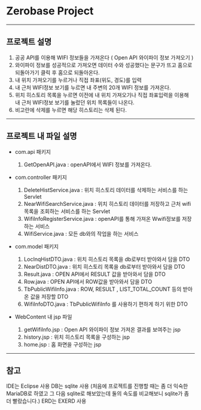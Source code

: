 # Zerobase Project 
-----
## 프로젝트 설명
1. 공공 API를 이용해 WIFI 정보들을 가져온다 ( Open API 와이파이 정보 가져오기 )
2. 와이파이 정보를 성공적으로 가져오면 데이터 수와 성공했다는 문구가 뜨고 홈으로 되돌아가기 클릭 후 홈으로 되돌아온다.
3. 내 위치 가져오기를 누르거나 직접 좌표(위도, 경도)를 입력
4. 내 근처 WIFI정보 보기를 누르면 내 주변의 20개 WIFI 정보를 가져온다.
5. 위치 히스토리 목록을 누르면 이전에 내 위치 가져오기나 직접 좌표입력을 이용해 내 근처 WIFI정보 보기를 눌렀던 위치 목록들이 나온다.
6. 비고란에 삭제를 누르면 해당 히스토리는 삭제 된다.
-----
## 프로젝트 내 파일 설명
- com.api 패키지
   1) GetOpenAPI.java : openAPI에서 WIFI 정보를 가져온다.

- com.controller 패키지
   1) DeleteHistService.java : 위치 히스토리 데이터를 삭제하는 서비스를 하는 Servlet
   2) NearWifiSearchService.java : 위치 히스토리 데이터를 저장하고 근처 wifi목록을 조회하는 서비스를 하는 Servlet
   3) WifiInfoRegisterService.java : openAPI를 통해 가져온 Wwifi정보를 저장하는 서비스
   4) WifiService.java : 모든 db와의 작업을 하는 서비스

- com.model 패키지
   1) LocInqHistDTO.java : 위치 히스토리 목록을 db로부터 받아와서 담을 DTO
   2) NearDistDTO.java : 위치 히스토리 목록을 db로부터 받아와서 담을 DTO
   3) Result.java : OPEN API에서 RESULT 값을 받아와서 담을 DTO
   4) Row.java : OPEN API에서 ROW값을 받아와서 담을 DTO
   5) TbPublicWifiInfo.java : ROW, RESULT , LIST_TOTAL_COUNT 등의 받아온 값을 저장할 DTO
   6) WifiInfoDTO.java : TbPublicWifiInfo 를 사용하기 편하게 하기 위한 DTO
  
- WebContent 내 jsp 파일
   1) getWifiInfo.jsp :  Open API 와이파이 정보 가져온 결과를 보여주는 jsp
   2) history.jsp : 위치 히스토리 목록을 구성하는 jsp
   3) home.jsp : 홈 화면을 구성하는 jsp

-----
## 참고
IDE는 Eclipse 사용
DB는 sqlite 사용
(처음에 프로젝트를 진행할 때는 좀 더 익숙한 MariaDB로 하였고 그 다음 sqlite로 해보았는데 둘의 속도를 비교해보니 sqlite가 좀 더 빨랐습니다.)
ERD는 EXERD 사용





